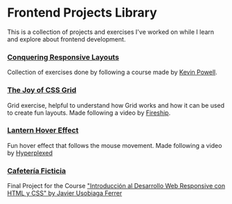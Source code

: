 
# Frontend Projects Library

This is a collection of projects and exercises I've worked on while I learn and explore about frontend development.

### [Conquering Responsive Layouts](./conquering-responsive-layouts/)

Collection of exercises done by following a course made by [Kevin Powell](https://courses.kevinpowell.co/view/courses/conquering-responsive-layouts).


### [The Joy of CSS Grid](./the-joy-of-css-grid/)
Grid exercise, helpful to understand how Grid works and how it can be used to create fun layouts. Made following a video by [Fireship](https://www.youtube.com/watch?v=705XCEruZFs).

### [Lantern Hover Effect](./lantern-hover-effect/)
Fun hover effect that follows the mouse movement.
Made following a video by [Hyperplexed](https://www.youtube.com/watch?v=htGfnF1zN4g)

### [Cafetería Ficticia](./cafeteria-ficticia/)
Final Project for the Course ["Introducción al Desarrollo Web Responsive con HTML y CSS" by Javier Usobiaga Ferrer](https://www.domestika.org/es/courses/74-introduccion-al-desarrollo-web-responsive-con-html-y-css)
